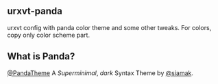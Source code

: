 ## urxvt-panda
urxvt config with panda color theme and some other tweaks. For colors, copy only color scheme part.

## What is Panda?
[@PandaTheme](http://github.com/PandaTheme)  A _Superminimal_, _dark_ Syntax Theme by [@siamak](http://github.com/Siamak).
